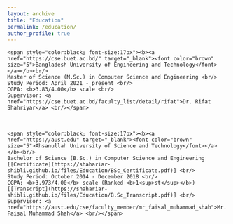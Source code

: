 ```yaml
---
layout: archive
title: "Education"
permalink: /education/
author_profile: true
---
```


    <span style="color:black; font-size:17px"><b><a href="https://cse.buet.ac.bd/" target="_blank"><font color="brown" size="5">Bangladesh University of Engineering and Technology</font></a></b><br/>
    Master of Science (M.Sc.) in Computer Science and Engineering <br/>
    Study Period: April 2021 - present <br/>
    CGPA: <b>3.83/4.00</b> scale <br/>
    Supervisor: <a href="https://cse.buet.ac.bd/faculty_list/detail/rifat">Dr. Rifat Shahriyar</a> <br/></span>
<br/>


    <span style="color:black; font-size:17px"><b><a href="https://aust.edu" target="_blank"><font color="brown" size="5">Ahsanullah University of Science and Technology</font></a></b><br/>
    Bachelor of Science (B.Sc.) in Computer Science and Engineering [[Certificate](https://shahariar-shibli.github.io/files/Education/BSc_Certificate.pdf)] <br/>
    Study Period: October 2014 - December 2018 <br/>
    CGPA: <b>3.973/4.00</b> scale (Ranked <b>1<sup>st</sup></b>) [[Transcript](https://shahariar-shibli.github.io/files/Education/B.Sc_Transcript.pdf)] <br/>
    Supervisor: <a href="https://aust.edu/cse/faculty_member/mr_faisal_muhammad_shah">Mr. Faisal Muhammad Shah</a> <br/></span>
<br/>

